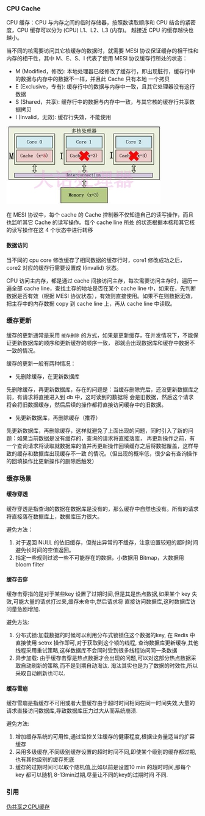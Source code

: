
### CPU Cache

CPU 缓存：CPU 与内存之间的临时存储器，按照数读取顺序和 CPU 结合的紧密度，CPU 缓存可以分为 (CPU) L1、L2、L3 (内存)。
越接近 CPU 的缓存越快也越小。

当不同的核需要访问其它核缓存的数据时，就需要 MESI 协议保证缓存的相干性和内存的相干性，其中 M、E、S、I 代表了使用 MESI 
协议缓存行所处的状态：
* M (Modified，修改): 本地处理器已经修改了缓存行，即出现脏行，缓存行中的数据与内存中的数据不一样，并且此 Cache 只有本地
一个拷贝
* E (Exclusive，专有): 缓存行中的数据与内存中一致，且其它处理器没有这行数据
* S (Shared，共享): 缓存行中的数据与内存中一致，与其它核的缓存行共享数据拷贝
* I (Invalid，无效): 缓存行失效，不能使用

![](/img/MESI.jpg)

在 MESI 协议中，每个 cache 的 Cache 控制器不仅知道自己的读写操作，而且也监听其它 Cache 的读写操作。每个 cache line 所处
的状态根据本核和其它核的读写操作在这 4 个状态中进行转移


#### 数据访问

当不同的 cpu core 修改缓存了相同数据的缓存行时，core1 修改成功之后，core2 对应的缓存行需要设置成 I(invalid) 状态。  

CPU 访问主内存，都是通过 cache 间接访问主存，每次需要访问主存时，遍历一遍全部 cache line，查找主存的地址是否在某个
 cache line 中，如果在，先判断数据是否有效（根据 MESI 协议状态），有效则直接使用。如果不在则数据无效，把主存中的内存数据
 copy 到 cache line 上，再从 cache line 中读取。

### 缓存更新

缓存的更新通常是采用 `缓存删除` 的方式，如果是更新缓存，在并发情况下，不能保证更新数据库的顺序和更新缓存的顺序一致，
那就会出现数据库和缓存中数据不一致的情况。

缓存的更新一般有两种情况：
* 先删除缓存，在更新数据库

先删除缓存，再更新数据库，存在的问题是：当缓存删除完后，还没更新数据库之前，有请求将直接进入到 db 中，这时读到的数据将
会是旧数据，然后这个请求将会将旧数据缓存，然后后续的操作都将直接访问缓存中的旧数据。

* 先更新数据库，再删除缓存（推荐）

先更新数据库，再删除缓存，这样就避免了上面出现的问题，同时引入了新的问题：如果当前数据是没有缓存的，查询的请求将直接落库，
再更新操作之前，有一个查询请求将读取就数据库的值并再更新操作回填缓存之后将数据覆盖，这样导致的缓存和数据库出现缓存不一致
的情况。（但出现的概率低，很少会有查询操作的回填操作比更新操作的删除后触发）


### 缓存场景

#### 缓存穿透

缓存穿透是指查询的数据在数据库是没有的，那么缓存中自然也没有。所有的请求将直接落在数据库上，数据库压力很大。

避免方法：  
1. 对于返回 NULL 的依旧缓存，但抛出异常的不缓存，注意设置较短的超时时间避免长时间的空值返回。
2. 指定一些规则过滤一些不可能存在的数据，小数据用 Bitmap，大数据用 bloom filter
 
#### 缓存击穿

缓存击穿指的是对于某些key 设置了过期时间,但是其是热点数据,如果某个 key 失效,可能大量的请求打过来,缓存未命中,然后请求将
直接访问数据库,这时数据库访问量急剧增加.

避免方法:  
1. 分布式锁:加载数据的时候可以利用分布式锁锁住这个数据的key, 在 Redis 中直接使用 setnx 操作即可,对于获取到这个锁的线程,
查询数据库更新缓存,其他线程采用重试策略,这样数据库不会同时受到很多线程访问同一条数据
2. 异步加载: 由于缓存击穿是热点数据才会出现的问题,可以对这部分热点数据采取自动刷新的策略,而不是到期自动淘汰.
淘汰其实也是为了数据的时效性,所以采取自动刷新也可以.

#### 缓存雪崩

缓存雪崩是指缓存不可用或者大量缓存由于超时时间相同在同一时间失效,大量的请求直接访问数据库,导致数据库压力过大从而系统崩溃.

避免方法:  
1. 增加缓存系统的可用性,通过监控关注缓存的健康程度,根据业务量适当的扩容缓存
2. 采用多级缓存,不同级别缓存设置的超时时间不同,即使某个级别的缓存都过期,也有其他级别的缓存兜底
3. 缓存的过期时间可以取个随机值,比如以前是设置10 min 的超时时间,那每个 key 都可以随机 8-13min过期,尽量让不同的key的过期时间
不同. 

### 引用

[伪共享之CPU缓存](http://b.shiwuliang.com/%E4%BC%AA%E5%85%B1%E4%BA%AB%E4%B9%8BCPU%E7%BC%93%E5%AD%98.html)
